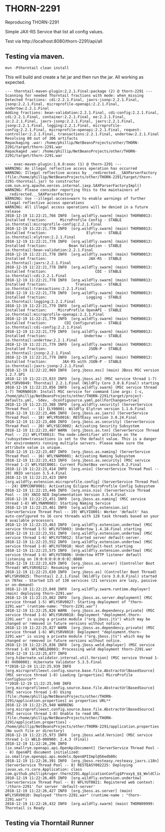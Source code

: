 # THORN-2291
Reproducing THORN-2291

Simple JAX-RS Service that list all config values.

Test via http://localhost:8080/thorn-2291/api/all

## Testing via maven.

    mvn -Pthorntail clean install

This will build and create a fat jar and then run the jar. All working as expected. 

    --- thorntail-maven-plugin:2.2.1.Final:package (2) @ thorn-2291 ---
    Scanning for needed Thorntail fractions with mode: when_missing
    Detected fractions: cdi:2.2.1.Final, jaxrs-jsonp:2.2.1.Final, jsonp:2.2.1.Final, microprofile-openapi:2.2.1.Final, undertow:2.2.1.Final
    Adding fractions: bean-validation:2.2.1.Final, cdi-config:2.2.1.Final, cdi:2.2.1.Final, container:2.2.1.Final, ee:2.2.1.Final, io:2.2.1.Final, jaxrs-jsonp:2.2.1.Final, jaxrs:2.2.1.Final, jsonp:2.2.1.Final, logging:2.2.1.Final, microprofile-config:2.2.1.Final, microprofile-openapi:2.2.1.Final, request-controller:2.2.1.Final, transactions:2.2.1.Final, undertow:2.2.1.Final
    Resolving 80 out of 306 artifacts
    Repackaging .war: /home/phillip/NetBeansProjects/other/THORN-2291/target/thorn-2291.war
    Repackaged .war: /home/phillip/NetBeansProjects/other/THORN-2291/target/thorn-2291.war

    --- exec-maven-plugin:1.6.0:exec (1) @ thorn-2291 ---
    WARNING: An illegal reflective access operation has occurred
    WARNING: Illegal reflective access by __redirected.__SAXParserFactory (file:/home/phillip/NetBeansProjects/other/THORN-2291/target/thorn-2291-thorntail.jar) to constructor com.sun.org.apache.xerces.internal.jaxp.SAXParserFactoryImpl()
    WARNING: Please consider reporting this to the maintainers of __redirected.__SAXParserFactory
    WARNING: Use --illegal-access=warn to enable warnings of further illegal reflective access operations
    WARNING: All illegal access operations will be denied in a future release
    2018-12-19 11:22:21,766 INFO  [org.wildfly.swarm] (main) THORN0013: Installed fraction:      MicroProfile Config - STABLE          io.thorntail:microprofile-config:2.2.1.Final
    2018-12-19 11:22:21,778 INFO  [org.wildfly.swarm] (main) THORN0013: Installed fraction:                  Elytron - STABLE          io.thorntail:elytron:2.2.1.Final
    2018-12-19 11:22:21,778 INFO  [org.wildfly.swarm] (main) THORN0013: Installed fraction:          Bean Validation - STABLE          io.thorntail:bean-validation:2.2.1.Final
    2018-12-19 11:22:21,778 INFO  [org.wildfly.swarm] (main) THORN0013: Installed fraction:                   JAX-RS - STABLE          io.thorntail:jaxrs:2.2.1.Final
    2018-12-19 11:22:21,778 INFO  [org.wildfly.swarm] (main) THORN0013: Installed fraction:                      CDI - STABLE          io.thorntail:cdi:2.2.1.Final
    2018-12-19 11:22:21,778 INFO  [org.wildfly.swarm] (main) THORN0013: Installed fraction:             Transactions - STABLE          io.thorntail:transactions:2.2.1.Final
    2018-12-19 11:22:21,778 INFO  [org.wildfly.swarm] (main) THORN0013: Installed fraction:                  Logging - STABLE          io.thorntail:logging:2.2.1.Final
    2018-12-19 11:22:21,779 INFO  [org.wildfly.swarm] (main) THORN0013: Installed fraction:     MicroProfile OpenAPI - STABLE          io.thorntail:microprofile-openapi:2.2.1.Final
    2018-12-19 11:22:21,779 INFO  [org.wildfly.swarm] (main) THORN0013: Installed fraction:        CDI Configuration - STABLE          io.thorntail:cdi-config:2.2.1.Final
    2018-12-19 11:22:21,779 INFO  [org.wildfly.swarm] (main) THORN0013: Installed fraction:                 Undertow - STABLE          io.thorntail:undertow:2.2.1.Final
    2018-12-19 11:22:21,779 INFO  [org.wildfly.swarm] (main) THORN0013: Installed fraction:                   JSON-P - STABLE          io.thorntail:jsonp:2.2.1.Final
    2018-12-19 11:22:21,779 INFO  [org.wildfly.swarm] (main) THORN0013: Installed fraction:       JAX-RS with JSON-P - STABLE          io.thorntail:jaxrs-jsonp:2.2.1.Final
    2018-12-19 11:22:22,969 INFO  [org.jboss.msc] (main) JBoss MSC version 1.2.7.SP1
    2018-12-19 11:22:23,033 INFO  [org.jboss.as] (MSC service thread 1-7) WFLYSRV0049: Thorntail 2.2.1.Final (WildFly Core 3.0.8.Final) starting
    2018-12-19 11:22:23,056 INFO  [org.wildfly.swarm] (MSC service thread 1-7) THORN0019: Install MSC service for command line args: [-s, /home/phillip/NetBeansProjects/other/THORN-2291/target/project-defaults.yml, -Sdev, -Dconfigsource.yaml.pollForChanges=true]
    2018-12-19 11:22:23,388 INFO  [org.wildfly.security] (ServerService Thread Pool -- 11) ELY00001: WildFly Elytron version 1.1.6.Final
    2018-12-19 11:22:23,406 INFO  [org.jboss.as.jaxrs] (ServerService Thread Pool -- 18) WFLYRS0016: RESTEasy version 3.0.24.Final
    2018-12-19 11:22:23,408 INFO  [org.jboss.as.security] (ServerService Thread Pool -- 20) WFLYSEC0002: Activating Security Subsystem
    2018-12-19 11:22:23,407 WARN  [org.jboss.as.txn] (ServerService Thread Pool -- 21) WFLYTX0013: The node-identifier attribute on the /subsystem=transactions is set to the default value. This is a danger for environments running multiple servers. Please make sure the attribute value is unique.
    2018-12-19 11:22:23,407 INFO  [org.jboss.as.naming] (ServerService Thread Pool -- 16) WFLYNAM0001: Activating Naming Subsystem
    2018-12-19 11:22:23,413 INFO  [org.jboss.as.security] (MSC service thread 1-2) WFLYSEC0001: Current PicketBox version=5.0.2.Final
    2018-12-19 11:22:23,414 INFO  [org.xnio] (ServerService Thread Pool -- 19) XNIO version 3.5.4.Final
    2018-12-19 11:22:23,423 INFO  [org.wildfly.extension.microprofile.config] (ServerService Thread Pool -- 24) EMPCONF0001: Activating Eclipse MicroProfile Config Subsystem
    2018-12-19 11:22:23,446 INFO  [org.xnio.nio] (ServerService Thread Pool -- 19) XNIO NIO Implementation Version 3.5.4.Final
    2018-12-19 11:22:23,451 INFO  [org.jboss.as.naming] (MSC service thread 1-8) WFLYNAM0003: Starting Naming Service
    2018-12-19 11:22:23,461 INFO  [org.wildfly.extension.io] (ServerService Thread Pool -- 19) WFLYIO001: Worker 'default' has auto-configured to 16 core threads with 128 task threads based on your 8 available processors
    2018-12-19 11:22:23,463 INFO  [org.wildfly.extension.undertow] (MSC service thread 1-5) WFLYUT0003: Undertow 1.4.18.Final starting
    2018-12-19 11:22:23,551 INFO  [org.wildfly.extension.undertow] (MSC service thread 1-6) WFLYUT0012: Started server default-server.
    2018-12-19 11:22:23,552 INFO  [org.wildfly.extension.undertow] (MSC service thread 1-8) WFLYUT0018: Host default-host starting
    2018-12-19 11:22:23,575 INFO  [org.wildfly.extension.undertow] (MSC service thread 1-6) WFLYUT0006: Undertow HTTP listener default listening on [0:0:0:0:0:0:0:0]:8080
    2018-12-19 11:22:23,629 INFO  [org.jboss.as.server] (Controller Boot Thread) WFLYSRV0212: Resuming server
    2018-12-19 11:22:23,630 INFO  [org.jboss.as] (Controller Boot Thread) WFLYSRV0025: Thorntail 2.2.1.Final (WildFly Core 3.0.8.Final) started in 707ms - Started 125 of 130 services (21 services are lazy, passive or on-demand)
    2018-12-19 11:22:23,848 INFO  [org.wildfly.swarm.runtime.deployer] (main) deploying thorn-2291.war
    2018-12-19 11:22:23,862 INFO  [org.jboss.as.server.deployment] (MSC service thread 1-5) WFLYSRV0027: Starting deployment of "thorn-2291.war" (runtime-name: "thorn-2291.war")
    2018-12-19 11:22:25,826 WARN  [org.jboss.as.dependency.private] (MSC service thread 1-6) WFLYSRV0018: Deployment "deployment.thorn-2291.war" is using a private module ("org.jboss.jts") which may be changed or removed in future versions without notice.
    2018-12-19 11:22:25,827 WARN  [org.jboss.as.dependency.private] (MSC service thread 1-6) WFLYSRV0018: Deployment "deployment.thorn-2291.war" is using a private module ("org.jboss.jts") which may be changed or removed in future versions without notice.
    2018-12-19 11:22:25,836 INFO  [org.jboss.weld.deployer] (MSC service thread 1-8) WFLYWELD0003: Processing weld deployment thorn-2291.war
    2018-12-19 11:22:25,877 INFO  [org.hibernate.validator.internal.util.Version] (MSC service thread 1-8) HV000001: Hibernate Validator 5.3.5.Final
    **2018-12-19 11:22:25,939 INFO  [org.microprofileext.config.source.base.file.AbstractUrlBasedSource] (MSC service thread 1-8) Loading [properties] MicroProfile ConfigSource**
    **2018-12-19 11:22:25,940 INFO  [org.microprofileext.config.source.base.file.AbstractUrlBasedSource] (MSC service thread 1-8) Using [file:/home/phillip/NetBeansProjects/other/THORN-2291/application.properties] as properties URL**
    2018-12-19 11:22:25,940 WARNING [org.microprofileext.config.source.base.file.AbstractUrlBasedSource] (MSC service thread 1-8) Unable to read URL [file:/home/phillip/NetBeansProjects/other/THORN-2291/application.properties] - /home/phillip/NetBeansProjects/other/THORN-2291/application.properties (No such file or directory)
    2018-12-19 11:22:25,973 INFO  [org.jboss.weld.Version] (MSC service thread 1-1) WELD-000900: 2.4.3 (Final)
    2018-12-19 11:22:26,296 INFO  [io.smallrye.openapi.api.OpenApiDocument] (ServerService Thread Pool -- 8) OpenAPI document initialized: io.smallrye.openapi.api.models.OpenAPIImpl@56edb00c
    2018-12-19 11:22:26,391 INFO  [org.jboss.resteasy.resteasy_jaxrs.i18n] (ServerService Thread Pool -- 8) RESTEASY002225: Deploying javax.ws.rs.core.Application: class com.github.phillipkruger.thorn2291.ApplicationConfig$Proxy$_$$_WeldClientProxy
    2018-12-19 11:22:26,405 INFO  [org.wildfly.extension.undertow] (ServerService Thread Pool -- 8) WFLYUT0021: Registered web context: '/thorn-2291' for server 'default-server'
    2018-12-19 11:22:26,427 INFO  [org.jboss.as.server] (main) WFLYSRV0010: Deployed "thorn-2291.war" (runtime-name : "thorn-2291.war")
    2018-12-19 11:22:26,432 INFO  [org.wildfly.swarm] (main) THORN99999: Thorntail is Ready

## Testing via Thorntail Runner


